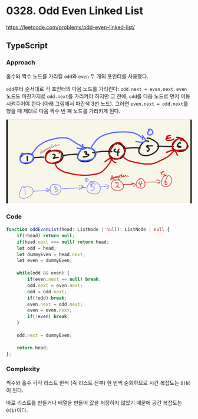 
# 0328. Odd Even Linked List
https://leetcode.com/problems/odd-even-linked-list/

## TypeScript

### Approach

홀수와 짝수 노드를 가리킬 `odd`와 `even` 두 개의 포인터를 사용했다.

`odd`부터 순서대로 각 포인터의 다음 노드를 가리킨다: `odd.next = even.next`.
`even` 노드도 마찬가지로 `odd.next`를 가리켜야 하지만 그 전에, `odd`를 다음 노드로 먼저 이동시켜주어야 한다 (아래 그림에서 파란색 3번 노드). 그러면 `even.next = odd.next`를 했을 때 제대로 다음 짝수 번 째 노드를 가리키게 된다.

![풀이](./leetcode-328.jpg)

### Code
```ts
function oddEvenList(head: ListNode | null): ListNode | null {
    if(!head) return null;
    if(head.next === null) return head;
    let odd = head;
    let dummyEven = head.next;
    let even = dummyEven;
    
    while(odd && even) {
        if(even.next == null) break;
        odd.next = even.next;
        odd = odd.next;
        if(!odd) break;
        even.next = odd.next;
        even = even.next;
        if(!even) break;
    }
    
    odd.next = dummyEven;
    
    return head;
};
```

### Complexity
짝수와 홀수 각각 리스트 반씩 (즉 리스트 전부) 한 번씩 순회하므로 시간 복잡도는 `O(N)`이 된다.

따로 리스트를 만들거나 배열을 만들어 값을 저장하지 않았기 때문에 공간 복잡도는 `O(1)`이다.